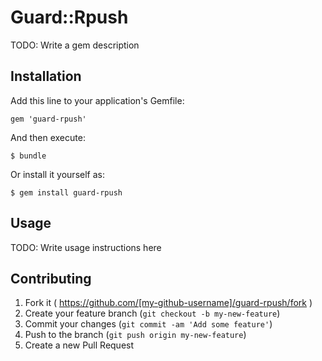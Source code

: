 # Guard::Rpush

TODO: Write a gem description

## Installation

Add this line to your application's Gemfile:

    gem 'guard-rpush'

And then execute:

    $ bundle

Or install it yourself as:

    $ gem install guard-rpush

## Usage

TODO: Write usage instructions here

## Contributing

1. Fork it ( https://github.com/[my-github-username]/guard-rpush/fork )
2. Create your feature branch (`git checkout -b my-new-feature`)
3. Commit your changes (`git commit -am 'Add some feature'`)
4. Push to the branch (`git push origin my-new-feature`)
5. Create a new Pull Request
